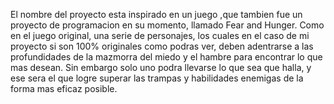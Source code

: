 El nombre del proyecto esta inspirado en un juego ,que tambien fue un proyecto de programacion en su momento, llamado Fear and Hunger. Como en el juego original, una serie
de personajes, los cuales en el caso de mi proyecto si son 100% originales como podras ver, deben adentrarse a las profundidades de la mazmorra del miedo y el hambre para
encontrar lo que mas desean. Sin embargo solo uno podra llevarse lo que sea que halla, y ese sera el que logre superar las trampas y habilidades enemigas de la forma mas eficaz posible.
